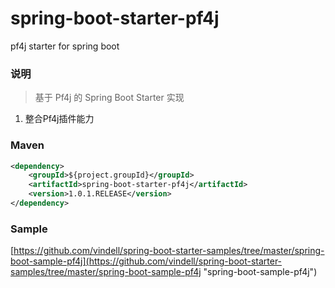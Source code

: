 # spring-boot-starter-pf4j
pf4j starter for spring boot

### 说明


 > 基于 Pf4j 的 Spring Boot Starter 实现

1. 整合Pf4j插件能力

### Maven

``` xml
<dependency>
	<groupId>${project.groupId}</groupId>
	<artifactId>spring-boot-starter-pf4j</artifactId>
	<version>1.0.1.RELEASE</version>
</dependency>
```

### Sample

[https://github.com/vindell/spring-boot-starter-samples/tree/master/spring-boot-sample-pf4j](https://github.com/vindell/spring-boot-starter-samples/tree/master/spring-boot-sample-pf4j "spring-boot-sample-pf4j")

